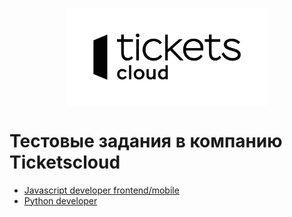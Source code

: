 <p align="center">
  <img src=".github/logo.png" width="320" align="middle">
</p>

# Тестовые задания в компанию Ticketscloud

* [Javascript developer frontend/mobile](./tasks/js-frontend.md)
* [Python developer](./tasks/python.md)
